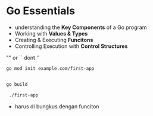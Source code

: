 # Go Essentials

- understanding the **Key Components** of a Go program
- Working with **Values & Types**
- Creating & Executing **Funcitons**
- Controlling Execution with **Control Structures**

"" or `` dont ''

```sh
go mod init example.com/first-app


go build

 ./first-app

```

- harus di bungkus dengan funciton
